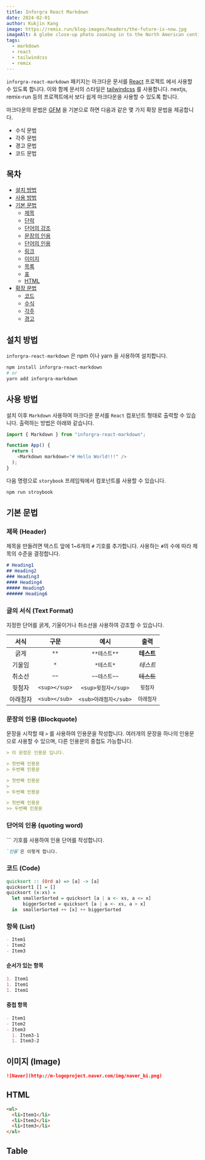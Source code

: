 ```yaml
---
title: Inforgra React Markdown
date: 2024-02-01
author: Kukjin Kang
image: https://remix.run/blog-images/headers/the-future-is-now.jpg
imageAlt: A globe close-up photo zooming in to the North American continent.
tags:
  - markdown
  - react
  - tailwindcss
  - remix
---
```


`inforgra-react-markdown` 패키지는 마크다운 문서를 [React](https://react.dev) 프로젝트 에서 사용할 수 있도록 합니다. 이와 함께 문서의 스타일은 [tailwindcss](https://tailwindcss.com) 를 사용합니다. nextjs, remix-run 등의 프로젝트에서 보다 쉽게 마크다운을 사용할 수 있도록 합니다.

마크다운의 문법은 [GFM](https://github.github.com/gfm/) 을 기본으로 하면 다음과 같은 몇 가지 확장 문법을 제공합니다.

- 수식 문법
- 각주 문법
- 경고 문법
- 코드 문법

## 목차

- [설치 방법](#install)
- [사용 방법](#usage)
- [기본 문법](#syntax)
    - [제목](#header)
    - [단락](#header)
    - [단어의 강조](#header)
    - [문장의 인용](#header)
    - [단어의 인용](#header)
    - [링크](#header)
    - [이미지](#header)
    - [목록](#list)
    - [표](#table)
    - [HTML](#html)
- [확장 문법](#extends)
    - [코드](#code)
    - [수식](#math)
    - [각주](#footnote)
    - [경고](#alert)
      


## 설치 방법 <a id="install"></a>

`inforgra-react-markdown` 은 npm 이나 yarn 을 사용하여 설치합니다.

```bash
npm install inforgra-react-markdown
# or
yarn add inforgra-markdown
```

## 사용 방법 <a id="usage"></a>

설치 이후 `Markdown` 사용하여 마크다운 문서를 `React` 컴포넌트 형태로 출력할 수 있습니다. 출력하는 방법은 아래와 같습니다.

```typescript linenumbers
import { Markdown } from "inforgra-react-markdown";

function App() {
  return (
    <Markdown markdown="# Hello World!!!" />
  );
}
```

다음 명령으로 `storybook` 프레임웍에서 컴포넌트를 사용할 수 있습니다.

```bash
npm run stroybook
```

## 기본 문법 <a id="syntax"></a>

### 제목 (Header) <a id="header"></a>

제목을 만들려면 텍스트 앞에 1~6개의 `#` 기호를 추가합니다. 사용하는 `#`의 수에 따라 제목의 수준을 결정합니다.

```markdown preview
# Heading1
## Heading2
### Heading3
#### Heading4
##### Heading5
###### Heading6
```

### 글의 서식 (Text Format)

지정한 단어를 굵게, 기울이거나 취소선을 사용하여 강조할 수 있습니다.

| 서식     | 구문          | 예시                  | 출력                |
|:--------:|:-------------:|:---------------------:|:-------------------:|
| 굵게     | `**`          | `**테스트**`          | **테스트**          |
| 기울임   | `*`           | `*테스트*`            | *테스트*            |
| 취소선   | `~~`          | `~~테스트~~`          | ~~테스트~~          |
| 윗첨자   | `<sup></sup>` | `<sup>윗첨자</sup>`   | <sup>윗첨자</sup>   |
| 아래첨자 | `<sub></sub>` | `<sub>아래첨자</sub>` | <sub>아래첨자</sub> |

### 문장의 인용 (Blockquote)

문장을 시작할 때 `>` 를 사용하여 인용문을 작성합니다. 여러개의 문장을 하나의 인용문으로 사용할 수 있으며, 다른 인용문의 중첩도 가능합니다.

```markdown preview
> 이 문장은 인용문 입니다.

> 첫번째 인용문
> 두번째 인용문

> 첫번째 인용문
>
> 두번째 인용문

> 첫번째 인용문
>> 두번째 인용문
```

### 단어의 인용 (quoting word)

`\`` 기호를 사용하여 인용 단어를 작성합니다.

```markdown preview
`인용`은 이렇게 합니다.
```

### 코드 (Code)

```haskell
quicksort :: (Ord a) => [a] -> [a]
quicksort1 [] = []
quicksort (x:xs) =
  let smallerSorted = quicksort [a | a <- xs, a <= x]
      biggerSorted = quicksort [a | a <- xs, a > x]
  in  smallerSorted ++ [x] ++ biggerSorted
```

### 항목 (List)

```markdown preview
- Item1
- Item2
- Item3
```

#### 순서가 있는 항목

```markdown preview
1. Item1
1. Item1
1. Item1
```

#### 중첩 항목

```markdown preview
- Item1
- Item2
- Item3
  1. Item3-1
  1. Item3-2
```

## 이미지 (Image)

```markdown preview
![Naver](http://m-logoproject.naver.com/img/naver_bi.png)
```

## HTML

```markdown 
<ul>
  <li>Item1</li>
  <li>Item2</li>
  <li>Item3</li>
</ul>
```

## Table

```markdown 
```
